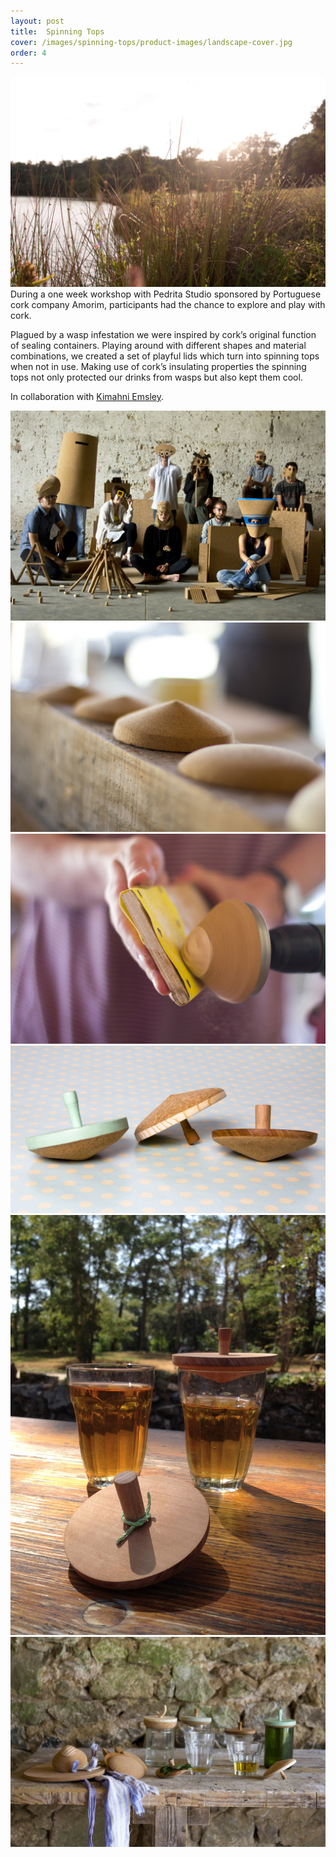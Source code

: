 ```yaml
---
layout: post
title:  Spinning Tops
cover: /images/spinning-tops/product-images/landscape-cover.jpg
order: 4
---
```


![Close-Up One](/images/spinning-tops/boisbuchet-images/atmosphere-1.jpg)
During a one week workshop with Pedrita Studio sponsored by Portuguese cork company Amorim, participants had the chance to explore and play with cork.

Plagued by a wasp infestation we were inspired by cork’s original function of sealing containers. Playing around with different shapes and material combinations, we created a set of playful lids which turn into spinning tops when not in use. Making use of cork’s insulating properties the spinning tops not only protected our drinks from wasps but also kept them cool.

In collaboration with <a href="http://cargocollective.com/kimahni">Kimahni Emsley</a>.


![Close-Up One](/images/spinning-tops/boisbuchet-images/group-image.jpg)
![Close-Up One](/images/spinning-tops/product-images/close-up.jpg)
![Close-Up One](/images/spinning-tops/product-images/close-up-3.jpg)
![Close-Up One](/images/spinning-tops/product-images/spinning-tops.jpg)
![Close-Up One](/images/spinning-tops/product-images/apple-juice-lid.jpg)
![Close-Up One](/images/spinning-tops/product-images/spinning-top-presentation.jpg)
